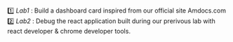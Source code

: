 :one: _Lab1_  : Build a dashboard card inspired from our official site Amdocs.com
:two: _Lab2_ : Debug the react application built during our prerivous lab with react developer & chrome developer tools. 
